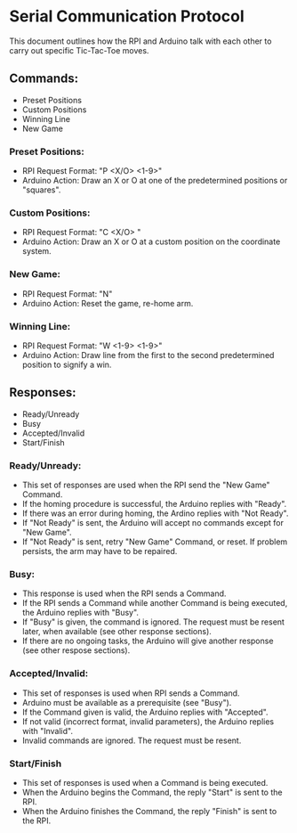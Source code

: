 # Serial Communication Protocol
This document outlines how the RPI and Arduino talk with each other to carry out specific Tic-Tac-Toe moves.


## Commands:
- Preset Positions
- Custom Positions
- Winning Line
- New Game

### Preset Positions:
- RPI Request Format: "P <X/O> <1-9>"
- Arduino Action: Draw an X or O at one of the predetermined positions or "squares".

### Custom Positions:
- RPI Request Format: "C <X/O> <x> <y>"
- Arduino Action: Draw an X or O at a custom position on the coordinate system.

### New Game:
- RPI Request Format: "N"
- Arduino Action: Reset the game, re-home arm.

### Winning Line:
- RPI Request Format: "W <1-9> <1-9>"
- Arduino Action: Draw line from the first to the second predetermined position to signify a win.


## Responses:
- Ready/Unready
- Busy
- Accepted/Invalid
- Start/Finish

### Ready/Unready:
- This set of responses are used when the RPI send the "New Game" Command.
- If the homing procedure is successful, the Arduino replies with "Ready".
- If there was an error during homing, the Ardino replies with "Not Ready".
- If "Not Ready" is sent, the Arduino will accept no commands except for "New Game".
- If "Not Ready" is sent, retry "New Game" Command, or reset. If problem persists, the arm may have to be repaired.

### Busy:
- This response is used when the RPI sends a Command.
- If the RPI sends a Command while another Command is being executed, the Arduino replies with "Busy".
- If "Busy" is given, the command is ignored. The request must be resent later, when available (see other response sections).
- If there are no ongoing tasks, the Arduino will give another response (see other respose sections).

### Accepted/Invalid:
- This set of responses is used when RPI sends a Command.
- Arduino must be available as a prerequisite (see "Busy").
- If the Command given is valid, the Arduino replies with "Accepted".
- If not valid (incorrect format, invalid parameters), the Arduino replies with "Invalid".
- Invalid commands are ignored. The request must be resent.

### Start/Finish
- This set of responses is used when a Command is being executed.
- When the Arduino begins the Command, the reply "Start" is sent to the RPI.
- When the Arduino finishes the Command, the reply "Finish" is sent to the RPI.
